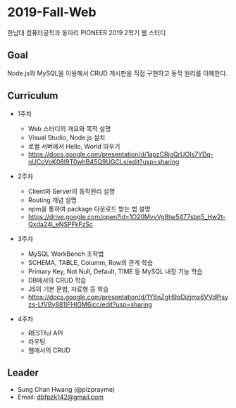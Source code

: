 # 2019-Fall-Web
한남대 컴퓨터공학과 동아리 PIONEER 2019 2학기 웹 스터디

## Goal
Node.js와 MySQL을 이용해서 CRUD 게시판을 직접 구현하고 동작 원리를 이해한다.

## Curriculum

* 1주차
  * Web 스터디의 개요와 목적 설명
  * Visual Studio, Node.js 설치
  * 로컬 서버에서 Hello, World 띄우기
  * https://docs.google.com/presentation/d/1apzCRjoQrUOIs7YDq-nUCoVoK08I9T0whB45Q9UGCLs/edit?usp=sharing
  
* 2주차
  * Client와 Server의 동작원리 설명
  * Routing 개념 설명
  * npm을 통하여 package 다운로드 받는 법 설명
  * https://drive.google.com/open?id=1O20MvvVg8tw5477sbn5_Hw2t-Qxda24i_eNSPFkFzSc
  
* 3주차
  * MySQL WorkBench 조작법
  * SCHEMA, TABLE, Columm, Row의 관계 학습
  * Primary Key, Not Null, Default, TIME 등 MySQL 내장 기능 학습
  * DB에서의 CRUD 학습
  * JS의 기본 문법, 자료형 등 학습
  * https://docs.google.com/presentation/d/1Y6nZgH9qDizjmx6VVdPjsyzs-LfVBy881IFHIGM6icc/edit?usp=sharing

* 4주차
  * RESTful API
  * 라우팅
  * 웹에서의 CRUD

## Leader
* Sung Chan Hwang (@plzprayme)
* Email: dbfpzk142@gmail.com
